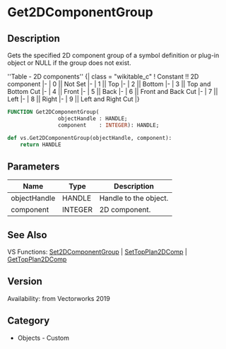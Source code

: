 # Get2DComponentGroup

## Description
Gets the specified 2D component group of a symbol definition or plug-in object or NULL if the group does not exist.


''Table - 2D components''
{| class = "wikitable_c"
! Constant !! 2D component
|-
| 0 || Not Set
|-
| 1 || Top
|-
| 2 || Bottom
|-
| 3 || Top and Bottom Cut
|-
| 4 || Front
|-
| 5 || Back
|-
| 6 || Front and Back Cut
|-
| 7 || Left
|-
| 8 || Right
|-
| 9  || Left and Right Cut 
|}

```pascal
FUNCTION Get2DComponentGroup(
				objectHandle : HANDLE;
				component    : INTEGER): HANDLE;
```

```python
def vs.Get2DComponentGroup(objectHandle, component):
    return HANDLE
```

## Parameters
|Name|Type|Description|
|---|---|---|
|objectHandle|HANDLE|Handle to the object.|
|component|INTEGER|2D component.|

## See Also
VS Functions:
[Set2DComponentGroup](Set2DComponentGroup.md) 
| [SetTopPlan2DComp](SetTopPlan2DComp.md) 
| [GetTopPlan2DComp](GetTopPlan2DComp.md)

## Version
Availability: from Vectorworks 2019

## Category
* Objects - Custom

